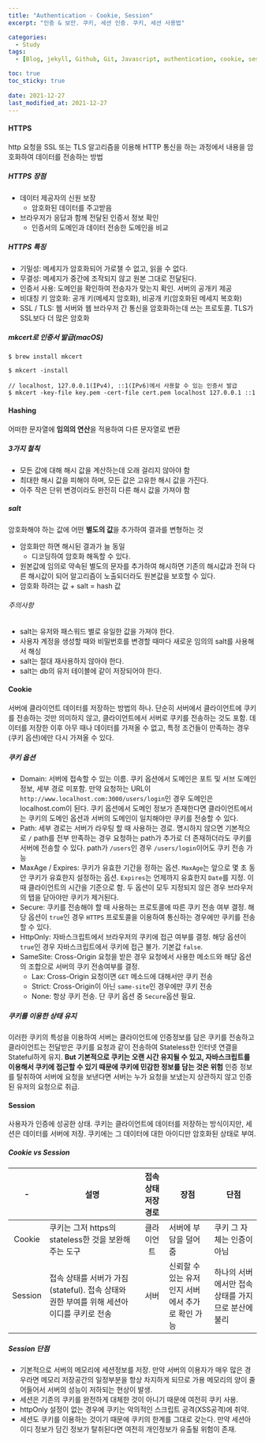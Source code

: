 ```yaml
---
title: "Authentication - Cookie, Session"
excerpt: "인증 & 보안. 쿠키, 세션 인증. 쿠키, 세션 사용법"

categories:
  - Study
tags:
  - [Blog, jekyll, Github, Git, Javascript, authentication, cookie, session, Node.js, 인증서, 보안, 쿠키, 세션]

toc: true
toc_sticky: true
 
date: 2021-12-27
last_modified_at: 2021-12-27
---
```

#### HTTPS
http 요청을 SSL 또는 TLS 알고리즘을 이용해 HTTP 통신을 하는 과정에서 내용을 암호화하여 데이터를 전송하는 방법
##### HTTPS 장점
* 데이터 제공자의 신원 보장
  * 암호화된 데이터를 주고받음
* 브라우저가 응답과 함께 전달된 인증서 정보 확인
  * 인증서의 도메인과 데이터 전송한 도메인을 비교

##### HTTPS 특징
* 기밀성: 메세지가 암호화되어 가로챌 수 없고, 읽을 수 없다.
* 무결성: 메세지가 중간에 조작되지 않고 원본 그대로 전달된다.
* 인증서 사용: 도메인을 확인하여 전송자가 맞는지 확인. 서버의 공개키 제공
* 비대칭 키 암호화: 공개 키(메세지 암호화), 비공개 키(암호화된 메세지 복호화)
* SSL / TLS: 웹 서버와 웹 브라우저 간 통신을 암호화하는데 쓰는 프로토콜. TLS가 SSL보다 더 많은 암호화

##### mkcert로 인증서 발급(macOS)
```
$ brew install mkcert

$ mkcert -install

// localhost, 127.0.0.1(IPv4), ::1(IPv6)에서 사용할 수 있는 인증서 발급
$ mkcert -key-file key.pem -cert-file cert.pem localhost 127.0.0.1 ::1
```

#### Hashing
어떠한 문자열에 **임의의 연산**을 적용하여 다른 문자열로 변환

##### 3가지 철칙
* 모든 값에 대해 해시 값을 계산하는데 오래 걸리지 않아야 함
* 최대한 해시 값을 피해야 하며, 모든 값은 고유한 해시 값을 가진다.
* 아주 작은 단위 변경이라도 완전히 다른 해시 값을 가져야 함

##### salt
암호화해야 하는 값에 어떤 **별도의 값**을 추가하여 결과를 변형하는 것

* 암호화만 하면 해시된 결과가 늘 동일
  * 디코딩하여 암호화 해독할 수 있다.
* 원본값에 임의로 약속된 별도의 문자를 추가하여 해시하면 기존의 해시값과 전혀 다른 해시값이 되어 알고리즘이 노출되더라도 원본값을 보호할 수 있다.
* 암호화 하려는 값 + salt = hash 값

###### 주의사항
* salt는 유저와 패스워드 별로 유일한 값을 가져야 한다.
* 사용자 계정을 생성할 때와 비밀번호를 변경할 때마다 새로운 임의의 salt를 사용해서 해싱
* salt는 절대 재사용하지 않아야 한다.
* salt는 db의 유저 테이블에 같이 저장되어야 한다.

#### Cookie
서버에 클라이언트 데이터를 저장하는 방법의 하나. 단순히 서버에서 클라이언트에 쿠키를 전송하는 것만 의미하지 않고, 클라이언트에서 서버로 쿠키를 전송하는 것도 포함. 데이터를 저장한 이후 아무 때나 데이터를 가져올 수 없고, 특정 조건들이 만족하는 경우(쿠키 옵션)에만 다시 가져올 수 있다.

##### 쿠키 옵션
* Domain: 서버에 접속할 수 있는 이름. 쿠키 옵션에서 도메인은 포트 및 서브 도메인 정보, 세부 경로 미포함.
만약 요청하는 URL이 `http://www.localhost.com:3000/users/login`인 경우 도메인은 localhost.com이 된다. 쿠키 옵션에서 도메인 정보가 존재한다면 클라이언트에서는 쿠키의 도메인 옵션과 서버의 도메인이 일치해야만 쿠키를 전송할 수 있다.
* Path: 세부 경로는 서버가 라우팅 할 때 사용하는 경로. 명시하지 않으면 기본적으로 `/`
path를 전부 만족하는 경우 요청하는 path가 추가로 더 존재하더라도 쿠키를 서버에 전송할 수 있다. path가 `/users`인 경우 `/users/login`이어도 쿠키 전송 가능
* MaxAge / Expires: 쿠키가 유효한 기간을 정하는 옵션. `MaxAge`는 앞으로 몇 초 동안 쿠키가 유효한지 설정하는 옵션. `Expires`는 언제까지 유효한지 `Date`를 지정. 이때 클라이언트의 시간을 기준으로 함. 두 옵션이 모두 지정되지 않은 경우 브라우저의 탭을 닫아야만 쿠키가 제거된다.
* Secure: 쿠키를 전송해야 할 때 사용하는 프로토콜에 따른 쿠키 전송 여부 결정. 해당 옵션이 `true`인 경우 `HTTPS` 프로토콜을 이용하여 통신하는 경우에만 쿠키를 전송할 수 있다.
* HttpOnly: 자바스크립트에서 브라우저의 쿠키에 접근 여부를 결정. 해당 옵션이 `true`인 경우 자바스크립트에서 쿠키에 접근 불가. 기본값 `false`.
* SameSite: Cross-Origin 요청을 받은 경우 요청에서 사용한 메소드와 해당 옵션의 조합으로 서버의 쿠키 전송여부를 결정.
  * Lax: Cross-Origin 요청이면 `GET` 메소드에 대해서만 쿠키 전송
  * Strict: Cross-Origin이 아닌 `same-site`인 경우에만 쿠키 전송
  * None: 항상 쿠키 전송. 단 쿠키 옵션 중 `Secure`옵션 필요.

##### 쿠키를 이용한 상태 유지
이러한 쿠키의 특성을 이용하여 서버는 클라이언트에 인증정보를 담은 쿠키를 전송하고 클라이언트는 전달받은 쿠키를 요청과 같이 전송하여 Stateless한 인터넷 연결을 Stateful하게 유지.
**But 기본적으로 쿠키는 오랜 시간 유지될 수 있고, 자바스크립트를 이용해서 쿠키에 접근할 수 있기 때문에 쿠키에 민감한 정보를 담는 것은 위험**
인증 정보를 탈취하여 서버에 요청을 보낸다면 서버는 누가 요청을 보냈는지 상관하지 않고 인증된 유저의 요청으로 취급.

#### Session
사용자가 인증에 성공한 상태. 쿠키는 클라이언트에 데이터를 저장하는 방식이지만, 세션은 데이터를 서버에 저장. 쿠키에는 그 데이터에 대한 아이디만 암호화된 상태로 부여.

##### Cookie vs Session

|-|설명|접속 상태 저장 경로|장점|단점|
|:---:|---|:---:|----|----|
|Cookie|쿠키는 그저 https의 stateless한 것을 보완해주는 도구|클라이언트|서버에 부담을 덜어줌|쿠키 그 자체는 인증이 아님|
|Session|접속 상태를 서버가 가짐(stateful). 접속 상태와 권한 부여를 위해 세션아이디를 쿠키로 전송|서버|신뢰할 수 있는 유저인지 서버에서 추가로 확인 가능|하나의 서버에서만 접속 상태를 가지므로 분산에 불리|

##### Session 단점
* 기본적으로 서버의 메모리에 세션정보를 저장. 만약 서버의 이용자가 매우 많은 경우라면 메모리 저장공간의 일정부분을 항상 차지하게 되므로 가용 메모리의 양이 줄어들어서 서버의 성능이 저하되는 현상이 발생.
* 세션은 기존의 쿠키를 완전하게 대체한 것이 아니기 때문에 여전히 쿠키 사용. 
* httpOnly 설정이 없는 경우에 쿠키는 악의적인 스크립트 공격(XSS공격)에 취약. 
* 세션도 쿠키를 이용하는 것이기 때문에 쿠키의 한계를 그대로 갖는다. 만약 세션아이디 정보가 담긴 정보가 탈취된다면 여전히 개인정보가 유출될 위험이 존재.

